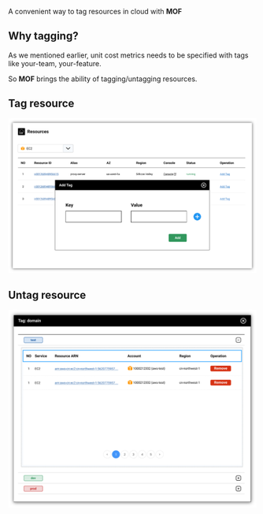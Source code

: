 A convenient way to tag resources in cloud with **MOF**

## Why tagging?
As we mentioned earlier, unit cost metrics needs to be specified with tags like your-team, your-feature.

So **MOF** brings the ability of tagging/untagging resources.

## Tag resource
![](../../img/tag-example.png)

## Untag resource
![](../../img/untag-example.png)